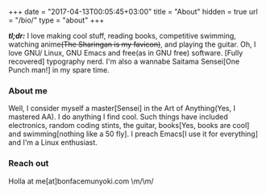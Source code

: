 +++
date = "2017-04-13T00:05:45+03:00"
title = "About"
hidden = true
url = "/bio/"
type = "about"
+++

___tl;dr:___ I love making cool stuff, reading books, competitive swimming, watching anime<strike>(The Sharingan is my favicon)</strike>, and playing the guitar. Oh, I love GNU/ Linux, GNU Emacs and free(as in GNU free) software. [Fully recovered] typography nerd. I'm also a wannabe Saitama Sensei[One Punch man!] in my spare time.

### About me
Well, I consider myself a master[Sensei] in the Art of Anything(Yes, I mastered AA). I do anything I find cool. Such things have included electronics, random coding stints, the guitar, books[Yes, books are cool] and swimming[nothing like a 50 fly]. I preach Emacs[I use it for everything] and I'm a Linux enthusiast.

### Reach out

Holla at me[at]bonfacemunyoki.com \m/\m/

